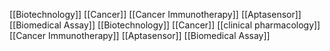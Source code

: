 [[Biotechnology]]
[[Cancer]]
[[Cancer Immunotherapy]]
[[Aptasensor]]
[[Biomedical Assay]]
[[Biotechnology]]
[[Cancer]]
[[clinical pharmacology]]
[[Cancer Immunotherapy]]
[[Aptasensor]]
[[Biomedical Assay]]
